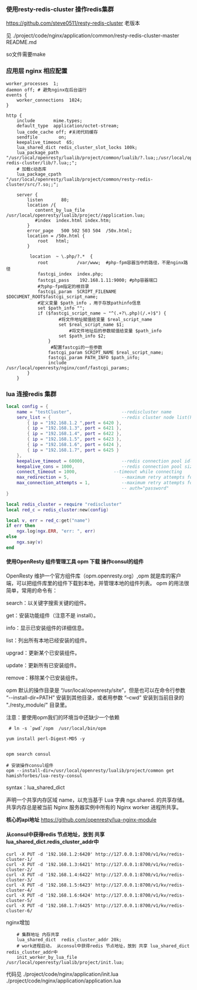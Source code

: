

### 使用resty-redis-cluster  操作redis集群
https://github.com/steve0511/resty-redis-cluster 
老版本 

见 ./project/code/nginx/application/common/resty-redis-cluster-master
README.md

so文件需要make 



### 应用层 nginx 相应配置
```nginx 
worker_processes  1;
daemon off; # 避免nginx在后台运行
events {
    worker_connections  1024;
}

http {
    include       mime.types;
    default_type  application/octet-stream;
    lua_code_cache off; #关闭代码缓存
    sendfile        on;
    keepalive_timeout  65;
    lua_shared_dict redis_cluster_slot_locks 100k;
    lua_package_path "/usr/local/openresty/lualib/project/common/lualib/?.lua;;/usr/local/openresty/lualib/project/common/resty-redis-cluster/lib/?.lua;;";
    # 加载c动态库
    lua_package_cpath "/usr/local/openresty/lualib/project/common/resty-redis-cluster/src/?.so;;";

    server {
        listen       80;
        location /{
           content_by_lua_file /usr/local/openresty/lualib/project//application.lua;
           #index  index.html index.htm;
        }
        error_page   500 502 503 504  /50x.html;
        location = /50x.html {
            root   html;
        }

         location  ~ \.php/?.*  {
            root           /var/www;  #php-fpm容器当中的路径，不是nginx路径
            fastcgi_index  index.php;
            fastcgi_pass    192.168.1.11:9000; #php容器端口
            #为php-fpm指定的根目录
            fastcgi_param  SCRIPT_FILENAME  $DOCUMENT_ROOT$fastcgi_script_name;
            #定义变量 $path_info ，用于存放pathinfo信息
            set $path_info "";
            if ($fastcgi_script_name ~ "^(.+?\.php)(/.+)$") {
                    #将文件地址赋值给变量 $real_script_name
                    set $real_script_name $1;
                        #将文件地址后的参数赋值给变量 $path_info
                    set $path_info $2;
                }
                 #配置fastcgi的一些参数
                fastcgi_param SCRIPT_NAME $real_script_name;
                fastcgi_param PATH_INFO $path_info;
                include       /usr/local/openresty/nginx/conf/fastcgi_params;
        }
    }

```


### lua 连接redis 集群
```lua 
local config = {
    name = "testCluster",                   --rediscluster name
    serv_list = {                           --redis cluster node list(host and port),
        { ip = "192.168.1.2 ",port = 6420 },
        { ip = "192.168.1.3", port = 6421 },
        { ip = "192.168.1.4", port = 6422 },
        { ip = "192.168.1.5", port = 6423 },
        { ip = "192.168.1.6", port = 6424 },
        { ip = "192.168.1.7", port = 6425 }
    },
    keepalive_timeout = 60000,              --redis connection pool idle timeout
    keepalive_cons = 1000,                  --redis connection pool size
    connect_timeout = 1000,              --timeout while connecting
    max_redirection = 5,                    --maximum retry attempts for redirection
    max_connection_attempts = 1,            --maximum retry attempts for connection
                                            -- auth="password"
}

local redis_cluster = require "rediscluster"
local red_c = redis_cluster:new(config)

local v, err = red_c:get("name")
if err then
    ngx.log(ngx.ERR, "err: ", err)
else
    ngx.say(v)
end

```




#### 使用OpenResty 组件管理工具   opm 下载 操作consul的组件

OpenResty 维护一个官方组件库（opm.openresty.org）,opm 就是库的客户端，可以把组件库里的组件下载到本地，并管理本地的组件列表。
opm 的用法很简单，常用的命令有：


search：以关键字搜索关键的组件。

get：安装功能组件（注意不是 install）。

info：显示已安装组件的详细信息。

list：列出所有本地已经安装的组件。

upgrad：更新某个已安装组件。

update：更新所有已安装组件。

remove：移除某个已安装组件。

opm 默认的操作目录是 “/usr/local/openresty/site”，但是也可以在命令行参数 “--install-dir=PATH” 安装到其他目录，或者用参数 “–cwd” 安装到当前目录的
"./resty_module/" 目录里。

注意：要使用opm我们的环境当中还缺少一个依赖 

```shell
 # ln -s `pwd`/opm  /usr/local/bin/opm

yum install perl-Digest-MD5 -y


opm search consul 

# 安装操作consul组件
opm --install-dir=/usr/local/openresty/lualib/project/common get  hamishforbes/lua-resty-consul

```



 syntax：lua_shared_dict <name> <size>
 
 声明一个共享内存区域 name，以充当基于 Lua 字典 ngx.shared. 的共享存储。 共享内存总是被当前 Nginx 服务器实例中所有的 Nginx worker 进程所共享。
 
 
**核心的api地址**
 https://github.com/openresty/lua-nginx-module
 
 
 #### 从consul中获得redis 节点地址，放到 共享 lua_shared_dict.redis_cluster_addr中


```redis 节点注册到consul
curl -X PUT -d '192.168.1.2:6420' http://127.0.0.1:8700/v1/kv/redis-cluster-1/
curl -X PUT -d '192.168.1.3:6421' http://127.0.0.1:8700/v1/kv/redis-cluster-2/
curl -X PUT -d '192.168.1.4:6422' http://127.0.0.1:8700/v1/kv/redis-cluster-3/
curl -X PUT -d '192.168.1.5:6423' http://127.0.0.1:8700/v1/kv/redis-cluster-4/
curl -X PUT -d '192.168.1.6:6424' http://127.0.0.1:8700/v1/kv/redis-cluster-5/
curl -X PUT -d '192.168.1.7:6425' http://127.0.0.1:8700/v1/kv/redis-cluster-6/
```



nginx增加

```nginx 
    # 集群地址 内存共享
    lua_shared_dict  redis_cluster_addr 20k;
    # work进程启动， 从consul中获得redis 节点地址，放到 共享 lua_shared_dict redis_cluster_addr中
    init_worker_by_lua_file /usr/local/openresty/lualib/project/init.lua;
```
代码见
./project/code/nginx/application/init.lua
./project/code/nginx/application/application.lua